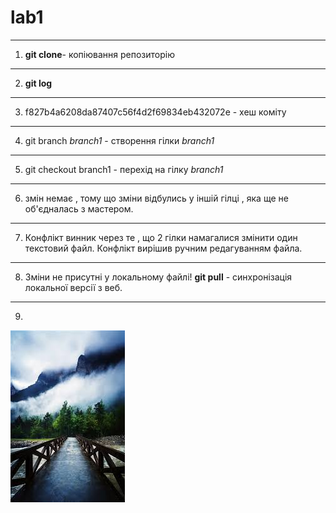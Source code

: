 # lab1
____ 
1. **git clone**- копіювання репозиторію
____ 
2. **git log** 
____ 
3. f827b4a6208da87407c56f4d2f69834eb432072e - хеш коміту
____ 
4. git branch _branch1_ - створення гілки _branch1_ 
____ 
5. git checkout branch1 - перехід на гілку _branch1_ 
____ 
6. змін немає , тому що зміни відбулись у іншій гілці , яка ще не об'єдналась з мастером.
____ 
7. Конфлікт винник через те , що 2 гілки намагалися змінити один текстовий файл. Конфлікт вирішив ручним редагуванням файла. 
____ 
8. Зміни не присутні у локальному файлі! **git pull** - синхронізація локальної версії з веб.
____ 
9.
![alt_text](index.jpeg)

